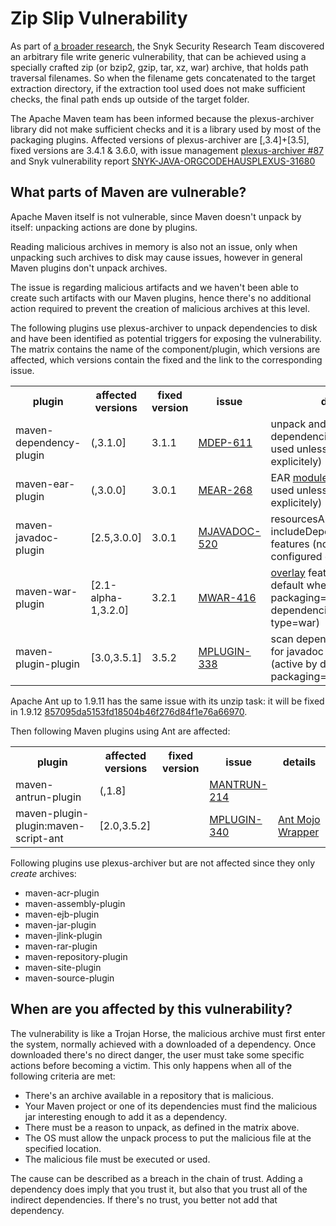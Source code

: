 # Zip Slip Vulnerability

As part of [a broader research](https://snyk.io/research/zip-slip-vulnerability),
the Snyk Security Research Team discovered
an arbitrary file write generic vulnerability, that can be achieved using a 
specially crafted zip (or bzip2, gzip, tar, xz, war) archive, that holds 
path traversal filenames. So when the filename gets concatenated to the 
target extraction directory, if the extraction tool used does not make 
sufficient checks, the final path ends up outside of the target folder.

The Apache Maven team has been informed because the plexus-archiver library 
did not make sufficient checks and it is a library used by most of the 
packaging plugins.
Affected versions of plexus-archiver are [,3.4]+[3.5], fixed versions are 3.4.1 & 3.6.0,
with issue management [plexus-archiver #87](https://github.com/codehaus-plexus/plexus-archiver/pull/87) and
Snyk vulnerability report [SNYK-JAVA-ORGCODEHAUSPLEXUS-31680](https://snyk.io/vuln/SNYK-JAVA-ORGCODEHAUSPLEXUS-31680)


## What parts of Maven are vulnerable?

Apache Maven itself is not vulnerable, since Maven doesn't unpack by itself:
unpacking actions are done by plugins.

Reading malicious archives in memory is also not an issue, only when 
unpacking such archives to disk may cause issues, however in general 
Maven plugins don't unpack archives.

The issue is regarding malicious artifacts and we haven't been able to create
such artifacts with our Maven plugins, hence there's no additional action 
required to prevent the creation of malicious archives at this level.

The following plugins use plexus-archiver to unpack dependencies to disk
and have been identified as potential triggers for exposing the vulnerability.
The matrix contains the name of the component/plugin, which versions are affected,
which versions contain the fixed and the link to the corresponding issue.

<table>
 <tr>
   <th>plugin</th>
   <th>affected versions</th>
   <th>fixed version</th>
   <th>issue</th>
   <th>details</th>
 </tr>
 <tr>
   <td>maven-dependency-plugin</td>
   <td>(,3.1.0]</td>
   <td>3.1.1</td>
   <td><a href="https://issues.apache.org/jira/browse/MDEP-611">MDEP-611</a></td>
   <td>unpack and unpack-dependencies goals (not used unless configured explicitely)</td>
 </tr>
 <tr>
   <td>maven-ear-plugin</td>
   <td>(,3.0.0]</td> 
   <td>3.0.1</td>
   <td><a href="https://issues.apache.org/jira/browse/MEAR-268">MEAR-268</a></td>
   <td>EAR <a href="/plugins/maven-ear-plugin/modules.html">modules</a> feature (not used unless configured explicitely)</td>
 </tr>
 <tr>
   <td>maven-javadoc-plugin</td>
   <td>[2.5,3.0.0]</td>
   <td>3.0.1</td>
   <td><a href="https://issues.apache.org/jira/browse/MJAVADOC-520">MJAVADOC-520</a></td>
   <td>resourcesArtifacts and includeDependencySources features (not used unless configured explicitely)</td>
 </tr>
 <tr>
   <td>maven-war-plugin</td>
   <td>[2.1-alpha-1,3.2.0]</td>
   <td>3.2.1</td>
   <td><a href="https://issues.apache.org/jira/browse/MWAR-416">MWAR-416</a></td>
   <td><a href="/plugins/maven-war-plugin/overlays.html">overlay</a> feature (active by default when packaging=war on dependencies with type=war)</td>
  </tr>
  <tr>
    <td>maven-plugin-plugin</td>
    <td>[3.0,3.5.1]</td>
    <td>3.5.2</td>
    <td><a href="https://issues.apache.org/jira/browse/MPLUGIN-338">MPLUGIN-338</a></td>
    <td>scan dependencies sources for javadoc annotations (active by default when packaging=maven-plugin)</td>
  </tr>
</table>


Apache Ant up to 1.9.11 has the same issue with its unzip task: it will be fixed in 1.9.12 <a href="https://github.com/apache/ant/commit/857095da5153fd18504b46f276d84f1e76a66970">857095da5153fd18504b46f276d84f1e76a66970</a>.

Then following Maven plugins using Ant are affected:

<table>
 <tr>
   <th>plugin</th>
   <th>affected versions</th>
   <th>fixed version</th>
   <th>issue</th>
   <th>details</th>
 </tr>
  <tr>
    <td>maven-antrun-plugin</td>
    <td>(,1.8]</td>
    <td></td>
    <td><a href="https://issues.apache.org/jira/browse/MANTRUN-214">MANTRUN-214</a></td>
	<td></td>
  </tr>
  <tr>
    <td>maven-plugin-plugin:maven-script-ant</td>
    <td>[2.0,3.5.2]</td>
    <td></td>
    <td><a href="https://issues.apache.org/jira/browse/MPLUGIN-340">MPLUGIN-340</a></td>
	<td><a href="/plugin-tools/maven-plugin-plugin/examples/ant-mojo.html">Ant Mojo Wrapper</a></td>
  </tr>
</table>
	 
Following plugins use plexus-archiver but are not affected since they only _create_ archives:

- maven-acr-plugin
- maven-assembly-plugin
- maven-ejb-plugin
- maven-jar-plugin
- maven-jlink-plugin
- maven-rar-plugin
- maven-repository-plugin
- maven-site-plugin
- maven-source-plugin

## When are you affected by this vulnerability?

The vulnerability is like a Trojan Horse, the malicious archive must first enter the system, normally achieved
with a downloaded of a dependency. Once downloaded there's no direct danger, the user must take some specific 
actions before becoming a victim. This only happens when all of the following criteria are met:

- There's an archive available in a repository that is malicious.
- Your Maven project or one of its dependencies must find the malicious jar interesting enough to add it as a dependency.
- There must be a reason to unpack, as defined in the matrix above.
- The OS must allow the unpack process to put the malicious file at the specified location.
- The malicious file must be executed or used.

The cause can be described as a breach in the chain of trust. Adding a dependency does imply that you trust it, but also
that you trust all of the indirect dependencies. If there's no trust, you better not add that dependency.
